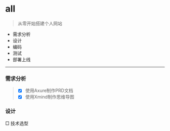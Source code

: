 # all
> 从零开始搭建个人网站
* 需求分析
* 设计
* 编码
* 测试
* 部署上线

***

### 需求分析
  > * [x] 使用Axure制作PRD文档
  > * [x] 使用Xmind制作思维导图


### 设计
  □ 技术选型

